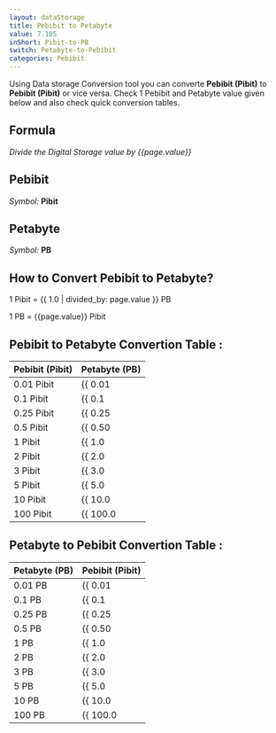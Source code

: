 ```yaml
---
layout: dataStorage
title: Pebibit to Petabyte
value: 7.105
inShort: Pibit-to-PB
switch: Petabyte-to-Pebibit
categories: Pebibit
---
```


Using Data storage Conversion tool you can converte **Pebibit (Pibit)** to **Pebibit (Pibit)** or vice versa. Check 1 Pebibit and Petabyte value given below and also check quick conversion tables.

## Formula
*Divide the Digital Storage value by {{page.value}}*

## Pebibit
*Symbol:* **Pibit**

## Petabyte
*Symbol:* **PB**

## How to Convert Pebibit to Petabyte?

1 Pibit = {{ 1.0 | divided_by: page.value }} PB

1 PB = {{page.value}} Pibit


## Pebibit to Petabyte Convertion Table :

| Pebibit (Pibit) | Petabyte (PB) |
| ---- | ---- |
| 0.01 Pibit | {{ 0.01 | divided_by: page.value | round: 12 }} PB |
| 0.1 Pibit | {{ 0.1 | divided_by: page.value | round: 12 }} PB |
| 0.25 Pibit | {{ 0.25 | divided_by: page.value | round: 12 }} PB |
| 0.5 Pibit | {{ 0.50 | divided_by: page.value | round: 12 }} PB |
| 1 Pibit | {{ 1.0 | divided_by: page.value | round: 12 }} PB |
| 2 Pibit | {{ 2.0 | divided_by: page.value | round: 12 }} PB |
| 3 Pibit | {{ 3.0 | divided_by: page.value | round: 12 }} PB |
| 5 Pibit | {{ 5.0 | divided_by: page.value | round: 12 }} PB |
| 10 Pibit | {{ 10.0 | divided_by: page.value | round: 12 }} PB |
| 100 Pibit | {{ 100.0 | divided_by: page.value | round: 12 }} PB |

## Petabyte to Pebibit Convertion Table :

| Petabyte (PB) | Pebibit (Pibit) |
| ---- | ---- |
| 0.01 PB | {{ 0.01 | times: page.value | round: 12 }} Pibit |
| 0.1 PB | {{ 0.1 | times: page.value | round: 12 }} Pibit |
| 0.25 PB | {{ 0.25 | times: page.value | round: 12 }} Pibit |
| 0.5 PB | {{ 0.50 | times: page.value | round: 12 }} Pibit |
| 1 PB | {{ 1.0 | times: page.value | round: 12 }} Pibit |
| 2 PB | {{ 2.0 | times: page.value | round: 12 }} Pibit |
| 3 PB | {{ 3.0 | times: page.value | round: 12 }} Pibit |
| 5 PB | {{ 5.0 | times: page.value | round: 12 }} Pibit |
| 10 PB | {{ 10.0 | times: page.value | round: 12 }} Pibit |
| 100 PB | {{ 100.0 | times: page.value | round: 12 }} Pibit |


<script>
document.getElementById('selectInput')[19].selected = true
document.getElementById('selectOutput')[20].selected = true
</script>
